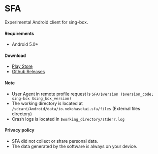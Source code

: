 # SFA

Experimental Android client for sing-box.

#### Requirements

* Android 5.0+

#### Download

* [Play Store](https://play.google.com/store/apps/details?id=io.nekohasekai.sfa)
* [Github Releases](https://github.com/SagerNet/sing-box/releases)

#### Note

* User Agent in remote profile request is `SFA/$version ($version_code; sing-box $sing_box_version)`
* The working directory is located at `/sdcard/Android/data/io.nekohasekai.sfa/files` (External files directory)
* Crash logs is located in `$working_directory/stderr.log`

#### Privacy policy

* SFA did not collect or share personal data.
* The data generated by the software is always on your device.

